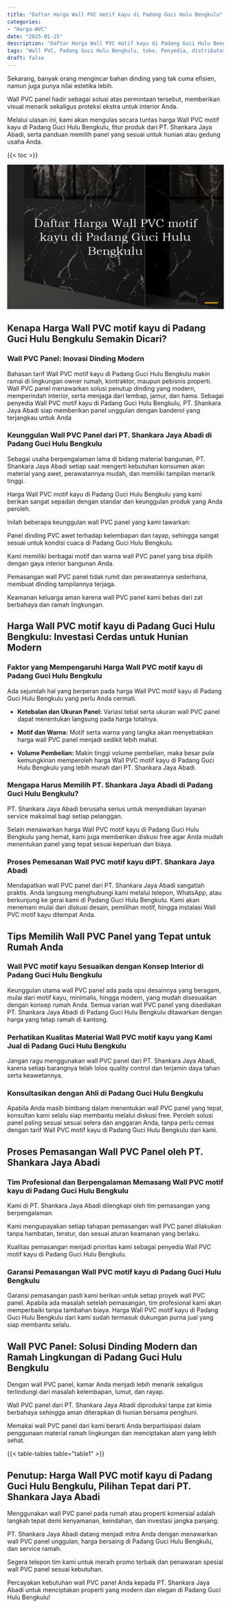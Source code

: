 ```yaml
---
title: "Daftar Harga Wall PVC motif kayu di Padang Guci Hulu Bengkulu"
categories: 
- "Harga-WVC"
date: "2025-01-25"
description: "Daftar Harga Wall PVC motif kayu di Padang Guci Hulu Bengkulu untuk rumah, kantor, serta gerai. Panel terbaik, beragam motif, pilihan warna elegan, beserta jasa instalasi oleh teknisi berpengalaman serta kepastian resmi!|Jasa penjualan Wall PVC motif kayu di Padang Guci Hulu Bengkulu untuk keperluan rumah, kantor, maupun ritel, beserta panel terbaik dan pemasangan oleh teknisi berpengalaman serta kepastian resmi.|Solusi Wall PVC motif kayu di Padang Guci Hulu Bengkulu yang terpercaya untuk rumah, perkantoran, dan gerai, bersama produk unggulan dan pemasangan oleh tenaga ahli profesional dan kepastian resmi.|Penyediaan Wall PVC motif kayu di Padang Guci Hulu Bengkulu untuk rumah, kantor, dan ritel, beserta material unggulan dan pemasangan ditangani oleh tenaga ahli profesional, lengkap beserta jaminan resmi.}"
tags: "Wall PVC, Padang Guci Hulu Bengkulu, toko, Penyedia, distributor"
draft: false
---
```


Sekarang, banyak orang mengincar bahan dinding yang tak cuma efisien, namun juga punya nilai estetika lebih.

Wall PVC panel hadir sebagai solusi atas permintaan tersebut, memberikan visual menarik sekaligus proteksi ekstra untuk interior Anda.

Melalui ulasan ini, kami akan mengulas secara tuntas harga Wall PVC motif kayu di Padang Guci Hulu Bengkulu, fitur produk dari PT. Shankara Jaya Abadi, serta panduan memilih panel yang sesuai untuk hunian atau gedung usaha Anda.

{{< toc >}}

![Daftar Harga Wall PVC motif kayu di Padang Guci Hulu Bengkulu](/images/Harga-WVC/Daftar-Harga-Wall-PVC-motif-kayu-di-Padang-Guci-Hulu-Bengkulu.png)


## Kenapa Harga Wall PVC motif kayu di Padang Guci Hulu Bengkulu Semakin Dicari?

### Wall PVC Panel: Inovasi Dinding Modern

Bahasan tarif Wall PVC motif kayu di Padang Guci Hulu Bengkulu makin ramai di lingkungan owner rumah, kontraktor, maupun pebisnis properti. Wall PVC panel menawarkan solusi penutup dinding yang modern, memperindah interior, serta menjaga dari lembap, jamur, dan hama. Sebagai penyedia Wall PVC motif kayu di Padang Guci Hulu Bengkulu, PT. Shankara Jaya Abadi siap memberikan panel unggulan dengan banderol yang terjangkau untuk Anda

### Keunggulan Wall PVC Panel dari PT. Shankara Jaya Abadi di Padang Guci Hulu Bengkulu

Sebagai usaha berpengalaman lama di bidang material bangunan, PT. Shankara Jaya Abadi setiap saat mengerti kebutuhan konsumen akan material yang awet, perawatannya mudah, dan memiliki tampilan menarik tinggi.

Harga Wall PVC motif kayu di Padang Guci Hulu Bengkulu yang kami berikan sangat sepadan dengan standar dan keunggulan produk yang Anda peroleh.

Inilah beberapa keunggulan wall PVC panel yang kami tawarkan:

Panel dinding PVC awet terhadap kelembapan dan rayap, sehingga sangat sesuai untuk kondisi cuaca di Padang Guci Hulu Bengkulu.

Kami memiliki berbagai motif dan warna wall PVC panel yang bisa dipilih dengan gaya interior bangunan Anda.

Pemasangan wall PVC panel tidak rumit dan perawatannya sederhana, membuat dinding tampilannya terjaga.

Keamanan keluarga aman karena wall PVC panel kami bebas dari zat berbahaya dan ramah lingkungan.

## Harga Wall PVC motif kayu di Padang Guci Hulu Bengkulu: Investasi Cerdas untuk Hunian Modern

### Faktor yang Mempengaruhi Harga Wall PVC motif kayu di Padang Guci Hulu Bengkulu

Ada sejumlah hal yang berperan pada harga Wall PVC motif kayu di Padang Guci Hulu Bengkulu yang perlu Anda cermati.

- **Ketebalan dan Ukuran Panel:** Variasi tebal serta ukuran wall PVC panel dapat menentukan langsung pada harga totalnya.

- **Motif dan Warna:** Motif serta warna yang langka akan menyebabkan harga wall PVC panel menjadi sedikit lebih mahal.

- **Volume Pembelian:** Makin tinggi volume pembelian, maka besar pula kemungkinan memperoleh harga Wall PVC motif kayu di Padang Guci Hulu Bengkulu yang lebih murah dari PT. Shankara Jaya Abadi.

### Mengapa Harus Memilih PT. Shankara Jaya Abadi di Padang Guci Hulu Bengkulu?

PT. Shankara Jaya Abadi berusaha serius untuk menyediakan layanan service maksimal bagi setiap pelanggan.

Selain menawarkan harga Wall PVC motif kayu di Padang Guci Hulu Bengkulu yang hemat, kami juga memberikan diskusi free agar Anda mudah menentukan panel yang tepat sesuai keperluan dan biaya.

### Proses Pemesanan Wall PVC motif kayu diPT. Shankara Jaya Abadi

Mendapatkan wall PVC panel dari PT. Shankara Jaya Abadi sangatlah praktis. Anda langsung menghubungi kami melalui telepon, WhatsApp, atau berkunjung ke gerai kami di Padang Guci Hulu Bengkulu. Kami akan menemani mulai dari diskusi desain, pemilihan motif, hingga instalasi Wall PVC motif kayu ditempat Anda.

## Tips Memilih Wall PVC Panel yang Tepat untuk Rumah Anda

### Wall PVC motif kayu Sesuaikan dengan Konsep Interior di Padang Guci Hulu Bengkulu

Keunggulan utama wall PVC panel ada pada opsi desainnya yang beragam, mulai dari motif kayu, minimalis, hingga modern, yang mudah disesuaikan dengan konsep rumah Anda. Semua varian wall PVC panel yang disediakan PT. Shankara Jaya Abadi di Padang Guci Hulu Bengkulu ditawarkan dengan harga yang tetap ramah di kantong.

### Perhatikan Kualitas Material Wall PVC motif kayu yang Kami Jual di Padang Guci Hulu Bengkulu

Jangan ragu menggunakan wall PVC panel dari PT. Shankara Jaya Abadi, karena setiap barangnya telah lolos quality control dan terjamin daya tahan serta keawetannya.

### Konsultasikan dengan Ahli di Padang Guci Hulu Bengkulu

Apabila Anda masih bimbang dalam menentukan wall PVC panel yang tepat, konsultan kami selalu siap membantu melalui diskusi free. Peroleh solusi panel paling sesuai sesuai selera dan anggaran Anda, tanpa perlu cemas dengan tarif Wall PVC motif kayu di Padang Guci Hulu Bengkulu dari kami.

## Proses Pemasangan Wall PVC Panel oleh PT. Shankara Jaya Abadi

### Tim Profesional dan Berpengalaman Memasang Wall PVC motif kayu di Padang Guci Hulu Bengkulu

Kami di PT. Shankara Jaya Abadi dilengkapi oleh tim pemasangan yang berpengalaman.

Kami mengupayakan setiap tahapan pemasangan wall PVC panel dilakukan tanpa hambatan, teratur, dan sesuai aturan keamanan yang berlaku.

Kualitas pemasangan menjadi prioritas kami sebagai penyedia Wall PVC motif kayu di Padang Guci Hulu Bengkulu.

### Garansi Pemasangan Wall PVC motif kayu di Padang Guci Hulu Bengkulu

Garansi pemasangan pasti kami berikan untuk setiap proyek wall PVC panel. Apabila ada masalah setelah pemasangan, tim profesional kami akan memperbaiki tanpa tambahan biaya. Harga Wall PVC motif kayu di Padang Guci Hulu Bengkulu dari kami sudah termasuk dukungan purna jual yang siap membantu selalu.

## Wall PVC Panel: Solusi Dinding Modern dan Ramah Lingkungan di Padang Guci Hulu Bengkulu

Dengan wall PVC panel, kamar Anda menjadi lebih menarik sekaligus terlindungi dari masalah kelembapan, lumut, dan rayap.

Wall PVC panel dari PT. Shankara Jaya Abadi diproduksi tanpa zat kimia berbahaya sehingga aman diterapkan di hunian bersama penghuni.

Memakai wall PVC panel dari kami berarti Anda berpartisipasi dalam penggunaan material ramah lingkungan dan menciptakan alam yang lebih sehat.

{{< table-tables table="table1" >}}

## Penutup: Harga Wall PVC motif kayu di Padang Guci Hulu Bengkulu, Pilihan Tepat dari PT. Shankara Jaya Abadi

Menggunakan wall PVC panel pada rumah atau properti komersial adalah langkah tepat demi kenyamanan, keindahan, dan investasi jangka panjang.

PT. Shankara Jaya Abadi datang menjadi mitra Anda dengan menawarkan wall PVC panel unggulan, harga bersaing di Padang Guci Hulu Bengkulu, dan service ramah.

Segera telepon tim kami untuk meraih promo terbaik dan penawaran spesial wall PVC panel sesuai kebutuhan.

Percayakan kebutuhan wall PVC panel Anda kepada PT. Shankara Jaya Abadi untuk menciptakan properti yang modern dan elegan di Padang Guci Hulu Bengkulu!